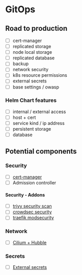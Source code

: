 # GitOps

## Road to production

- [ ] cert-manager
- [ ] replicated storage
- [ ] node local storage
- [ ] replicated database
- [ ] backup
- [ ] network security
- [ ] k8s resource permissions
- [ ] external secrets
- [ ] base settings / owasp

### Helm Chart features

- [ ] internal / external access
- [ ] host + cert
- [ ] service kind / ip address
- [ ] persistent storage
- [ ] database

## Potential components

### Security

- [ ] [cert-manager](https://github.com/bitnami/charts/tree/main/bitnami/cert-manager)
- [ ] Admission controller

#### Security - Addons

- [ ] [trivy security scan](https://github.com/aquasecurity/trivy-operator)
- [ ] [crowdsec security](https://www.crowdsec.net/)
- [ ] [traefik modsecurity](https://plugins.traefik.io/plugins/628c9eadffc0cd18356a9799/modsecurity-plugin)

### Network

- [ ] [Cilium + Hubble](https://github.com/networkpolicy/tutorial?tab=readme-ov-file)

### Secrets

- [ ] [External secrets](https://external-secrets.io/latest/provider/bitwarden-secrets-manager/)
